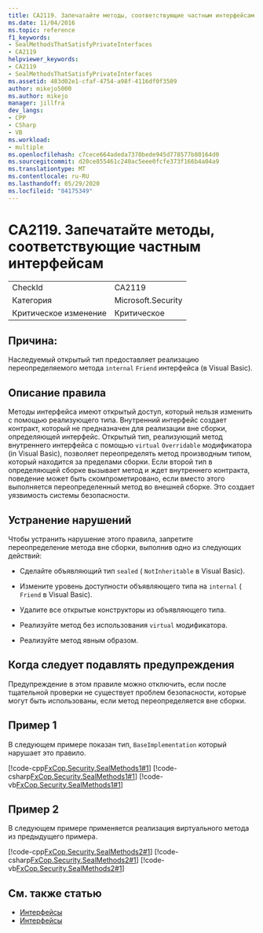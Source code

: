 ```yaml
---
title: CA2119. Запечатайте методы, соответствующие частным интерфейсам
ms.date: 11/04/2016
ms.topic: reference
f1_keywords:
- SealMethodsThatSatisfyPrivateInterfaces
- CA2119
helpviewer_keywords:
- CA2119
- SealMethodsThatSatisfyPrivateInterfaces
ms.assetid: 483d02e1-cfaf-4754-a98f-4116df0f3509
author: mikejo5000
ms.author: mikejo
manager: jillfra
dev_langs:
- CPP
- CSharp
- VB
ms.workload:
- multiple
ms.openlocfilehash: c7cece664adeda7370bede945d778577b80164d0
ms.sourcegitcommit: d20ce855461c240ac5eee0fcfe373f166b4a04a9
ms.translationtype: MT
ms.contentlocale: ru-RU
ms.lasthandoff: 05/29/2020
ms.locfileid: "84175349"
---
```

# <a name="ca2119-seal-methods-that-satisfy-private-interfaces"></a>CA2119. Запечатайте методы, соответствующие частным интерфейсам

|||
|-|-|
|CheckId|CA2119|
|Категория|Microsoft.Security|
|Критическое изменение|Критическое|

## <a name="cause"></a>Причина:
Наследуемый открытый тип предоставляет реализацию переопределяемого метода `internal` `Friend` интерфейса (в Visual Basic).

## <a name="rule-description"></a>Описание правила
Методы интерфейса имеют открытый доступ, который нельзя изменить с помощью реализующего типа. Внутренний интерфейс создает контракт, который не предназначен для реализации вне сборки, определяющей интерфейс. Открытый тип, реализующий метод внутреннего интерфейса с помощью `virtual` `Overridable` модификатора (in Visual Basic), позволяет переопределять метод производным типом, который находится за пределами сборки. Если второй тип в определяющей сборке вызывает метод и ждет внутреннего контракта, поведение может быть скомпрометировано, если вместо этого выполняется переопределенный метод во внешней сборке. Это создает уязвимость системы безопасности.

## <a name="how-to-fix-violations"></a>Устранение нарушений
Чтобы устранить нарушение этого правила, запретите переопределение метода вне сборки, выполнив одно из следующих действий:

- Сделайте объявляющий тип `sealed` ( `NotInheritable` в Visual Basic).

- Измените уровень доступности объявляющего типа на `internal` ( `Friend` в Visual Basic).

- Удалите все открытые конструкторы из объявляющего типа.

- Реализуйте метод без использования `virtual` модификатора.

- Реализуйте метод явным образом.

## <a name="when-to-suppress-warnings"></a>Когда следует подавлять предупреждения
Предупреждение в этом правиле можно отключить, если после тщательной проверки не существует проблем безопасности, которые могут быть использованы, если метод переопределяется вне сборки.

## <a name="example-1"></a>Пример 1
В следующем примере показан тип, `BaseImplementation` который нарушает это правило.

[!code-cpp[FxCop.Security.SealMethods1#1](../code-quality/codesnippet/CPP/ca2119-seal-methods-that-satisfy-private-interfaces_1.cpp)]
[!code-csharp[FxCop.Security.SealMethods1#1](../code-quality/codesnippet/CSharp/ca2119-seal-methods-that-satisfy-private-interfaces_1.cs)]
[!code-vb[FxCop.Security.SealMethods1#1](../code-quality/codesnippet/VisualBasic/ca2119-seal-methods-that-satisfy-private-interfaces_1.vb)]

## <a name="example-2"></a>Пример 2
В следующем примере применяется реализация виртуального метода из предыдущего примера.

[!code-cpp[FxCop.Security.SealMethods2#1](../code-quality/codesnippet/CPP/ca2119-seal-methods-that-satisfy-private-interfaces_2.cpp)]
[!code-csharp[FxCop.Security.SealMethods2#1](../code-quality/codesnippet/CSharp/ca2119-seal-methods-that-satisfy-private-interfaces_2.cs)]
[!code-vb[FxCop.Security.SealMethods2#1](../code-quality/codesnippet/VisualBasic/ca2119-seal-methods-that-satisfy-private-interfaces_2.vb)]

## <a name="see-also"></a>См. также статью

- [Интерфейсы](/dotnet/csharp/programming-guide/interfaces/index)
- [Интерфейсы](/dotnet/visual-basic/programming-guide/language-features/interfaces/index)
